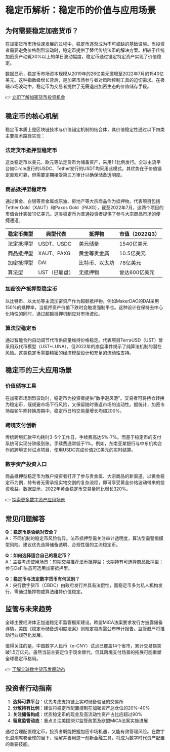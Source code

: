 # 稳定币解析：稳定币的价值与应用场景

## 为何需要稳定加密货币？

在加密货币市场快速发展的过程中，稳定币逐渐成为不可或缺的基础设施。当投资者需要避免价格剧烈波动时，稳定币提供了替代传统法币的解决方案。相较于传统加密资产动辄30%以上的单日波动幅度，稳定币通过锚定特定资产实现了价值稳定。

数据显示，稳定币市场资本规模从2019年的26亿美元激增至2022年7月的1540亿美元。这种指数级增长背后，是加密市场参与者对风险控制工具的迫切需求。在极端市场波动中，稳定币为交易者提供了无需退出加密生态的价值储存手段。

👉 [立即了解加密货币投资机会](https://bit.ly/okx_welcome)

## 稳定币的核心机制

稳定币本质上是区块链技术与价值锚定机制的结合体，其价值稳定性通过以下四类主要技术路径实现：

### 法定货币抵押型稳定币
这类稳定币以美元、欧元等法定货币为储备资产，采用1:1比例发行。全球主流平台如Circle发行的USDC、Tether发行的USDT均采用此模式。其优势在于价值锚定直观可靠，但需要定期接受第三方审计以确保储备透明度。

### 商品抵押型稳定币
通过黄金、白银等贵金属或原油、房地产等大宗商品作为抵押物。代表项目包括Tether Gold（XAUT）和Paxos Gold（PAXG），截至2022年7月，这两个项目的市值合计突破10亿美元。这类稳定币为普通投资者提供了参与大宗商品市场的便捷通道。

| 稳定币类型 | 典型代表 | 抵押物 | 市值（2022Q3） |
|----------|----------|----------|----------|
| 法定抵押型 | USDT、USDC | 美元储备 | 1540亿美元 |
| 商品抵押型 | XAUT、PAXG | 黄金等贵金属 | 10.5亿美元 |
| 加密抵押型 | DAI | 比特币、以太坊 | 78亿美元 |
| 算法型 | UST（已崩盘） | 无抵押物 | 曾达600亿美元 |

### 加密资产抵押型稳定币
以比特币、以太坊等主流加密资产作为超额抵押物。例如MakerDAO的DAI采用150%的抵押率，当抵押资产价值下跌时会触发强制平仓。这种设计在保持去中心化特性的同时，通过超额抵押机制应对市场波动。

### 算法型稳定币
通过智能合约自动调节代币供应量维持价格稳定。代表项目TerraUSD（UST）曾采用双代币模型（UST+LUNA），但2022年的崩盘事件揭示了纯算法机制的潜在风险。这类稳定币需要精密的经济模型设计和充足的流动性支持。

## 稳定币的三大应用场景

### 价值储存工具
在加密市场剧烈波动时，稳定币为投资者提供"数字避风港"。交易者可将持仓转换为稳定币，既规避市场下行风险，又保留随时重返市场的流动性。据统计，加密市场每轮牛熊转换周期中，稳定币日均交易量增长均超200%。

### 跨境支付创新
传统跨境汇款平均耗时3-5个工作日，手续费高达5%-7%。而基于稳定币的支付系统可实现分钟级到账，手续费通常低于1%。例如，东南亚某银行与中东机构合作的跨境支付试点项目，使用USDC完成价值2亿美元的实时结算。

### 数字资产投资入口
商品抵押型稳定币为散户投资者打开了参与贵金属、大宗商品的新渠道。以黄金稳定币为例，持有者无需承担实物交割的复杂流程，即可享受黄金价格波动带来的投资收益。数据显示，2022年黄金稳定币交易量同比增长320%。

👉 [探索更多数字资产应用场景](https://bit.ly/okx_welcome)

## 常见问题解答

**Q：稳定币是否绝对安全？**  
A：不同机制的稳定币风险各异。法币抵押型需关注审计透明度，算法型需警惕模型风险。建议优先选择储备透明、合规性强的主流稳定币。

**Q：如何选择适合自己的稳定币？**  
A：主要考虑使用场景：短期交易推荐法币抵押型；长期持有可选择商品抵押型；参与DeFi生态可选用加密抵押型。

**Q：稳定币与法定数字货币有何区别？**  
A：央行数字货币（CBDC）由政府发行并具有法偿性，而稳定币多为私人机构发行，需通过抵押物或算法维持价值稳定。

## 监管与未来趋势

全球主要经济体正加速稳定币监管框架建设。欧盟MiCA法案要求发行方披露储备详情，美国《稳定币储备透明度法案》则规定每周需公布审计报告。监管趋严将推动行业规范化发展。

值得关注的是，中国数字人民币（e-CNY）试点已覆盖14个省市，累计交易额突破1.5万亿元。虽然当前主要定位于现金替代，但其跨境支付场景的拓展可能重塑全球稳定币格局。

👉 [了解全球数字货币发展动态](https://bit.ly/okx_welcome)

## 投资者行动指南

1. **选择可靠平台**：优先考虑支持链上实时储备验证的交易所
2. **分散持有比例**：建议将稳定币配置控制在加密资产总仓位的20%-40%
3. **关注储备构成**：优质稳定币的现金及高流动性资产占比应超过90%
4. **留意监管动态**：重点关注美国SEC监管政策及欧盟MiCA法案实施进展

通过合理配置稳定币，投资者既能把握加密市场机遇，又能有效管理风险。在数字化浪潮席卷全球的当下，理解并善用这一创新金融工具，将成为数字时代资产配置的重要技能。